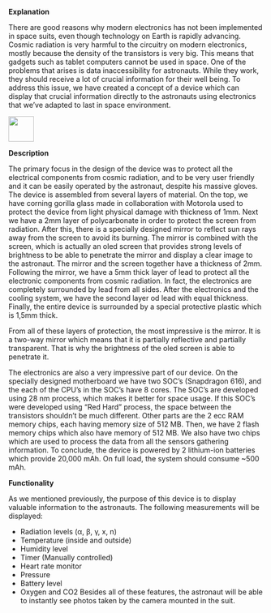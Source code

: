 <b>Explanation</b>

There are good reasons why modern electronics has not been implemented in space suits, even though technology on Earth is rapidly advancing. Cosmic radiation is very harmful to the circuitry on modern electronics, mostly because the density of the transistors is very big. This means that gadgets such as tablet computers cannot be used in space. One of the problems that arises is data inaccessibility for astronauts. While they work, they should receive a lot of crucial information for their well being. To address this issue, we have created a concept of a device which can display that crucial information directly to the astronauts using electronics that we’ve adapted to last in space environment. 

<img src="http://i.imgur.com/wDgGlXZ.jpg" width="50px"/>

<b>Description</b>

The primary focus in the design of the device was to protect all the electrical components from cosmic radiation, and to be very user friendly and it can be easily operated by the astronaut, despite his massive gloves. 
The device is assembled from several layers of material. On the top, we have corning gorilla glass made in collaboration with Motorola used to protect the device from light physical damage with thickness of 1mm. Next we have a 2mm layer of polycarbonate in order to protect the screen from radiation. After this, there is a specially designed mirror to reflect sun rays away from the screen to avoid its burning. The mirror is combined with the screen, which is actually an oled screen that provides strong levels of brightness to be able to penetrate the mirror and display a clear image to the astronaut. The mirror and the screen together have a thickness of 2mm. Following the mirror, we have a 5mm thick layer of lead to protect all the electronic components from cosmic radiation. In fact, the electronics are completely surrounded by lead from all sides. After the electronics and the cooling system, we have the second layer od lead with equal thickness. Finally, the entire device is surrounded by a special protective plastic which is 1,5mm thick.

From all of these layers of protection, the most impressive is the mirror. It is a two-way mirror which means that it is partially reflective and partially transparent. That is why the brightness of the oled screen is able to penetrate it.

 The electronics are also a very impressive part of our device. On the specially designed motherboard we have two SOC’s (Snapdragon 616), and the each of the CPU’s in the SOC’s have 8 cores. The SOC’s are developed using 28 nm process, which makes it better for space usage. If this SOC’s were developed using “Red Hard” process, the space between the transistors shouldn’t be much different. Other parts are the 2 ecc RAM memory chips, each having memory size of 512 MB. Then, we have 2 flash memory chips which also have memory of 512 MB. We also have two chips which are used to process the data from all the sensors gathering information. 
To conclude, the device is powered by 2 lithium-ion batteries which provide 20,000
mAh. On full load, the system should consume ~500 mAh. 

<b>Functionality</b>

As we mentioned previously, the purpose of this device is to display valuable information to the astronauts. The following measurements will be displayed:
-	Radiation levels (α, β, γ, x, n)
-	Temperature (inside and outside)
-	Humidity level
-	Timer (Manually controlled)
-	Heart rate monitor
-	Pressure 
-	Battery level
-	Oxygen and CO2
Besides all of these features, the astronaut will be able to instantly see photos taken by the camera mounted in the suit.


